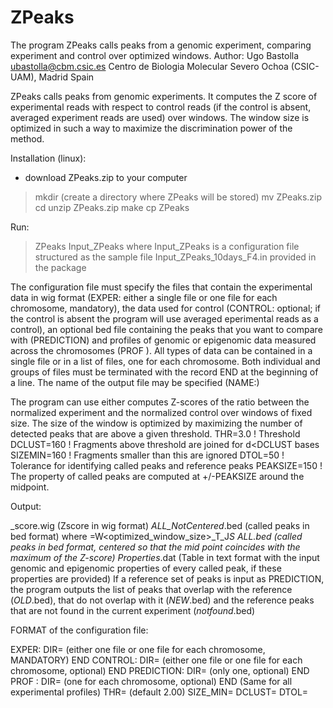 # ZPeaks
The program ZPeaks calls peaks from a genomic experiment, comparing experiment and control over optimized windows.
Author: Ugo Bastolla <ubastolla@cbm.csic.es>
Centro de Biologia Molecular Severo Ochoa (CSIC-UAM), Madrid Spain

ZPeaks calls peaks from genomic experiments. It computes the Z score of experimental reads with respect to control reads (if the control is absent, averaged experiment reads are used) over windows. The window size is optimized in such a way to maximize the discrimination power of the method.

Installation (linux):
- download ZPeaks.zip to your computer
>mkdir <dir-name> (create a directory where ZPeaks will be stored)
>mv ZPeaks.zip <dir-name>
>cd <dir-name>
>unzip ZPeaks.zip
>make
>cp ZPeaks <your-path-directory>

Run:
>ZPeaks Input_ZPeaks
where Input_ZPeaks is a configuration file structured as the sample file Input_ZPeaks_10days_F4.in provided in the package

The configuration file must specify the files that contain the experimental data in wig format (EXPER: either a single file or one file for each chromosome, mandatory), the data used for control (CONTROL: optional; if the control is absent the program will use averaged eperimental reads as a control), an optional bed file containing the peaks that you want to compare with (PREDICTION) and profiles of genomic or epigenomic data measured across the chromosomes (PROF <name>).
All types of data can be contained in a single file or in a list of files, one for each chromosome. Both individual and groups of files must be terminated with the record END at the beginning of a line.
The name of the output file may be specified (NAME:)

The program can use either computes Z-scores of the ratio between the normalized experiment and the normalized control over windows of fixed size. The size of the window is optimized by maximizing the number of detected peaks that are above a given threshold.
THR=3.0	    ! Threshold
DCLUST=160  ! Fragments above threshold are joined for d<DCLUST bases
SIZEMIN=160 ! Fragments smaller than this are ignored
DTOL=50	    ! Tolerance for identifying called peaks and reference peaks
PEAKSIZE=150 ! The property of called peaks are computed at +/-PEAKSIZE around the midpoint.

Output: 

<name>_score.wig
(Zscore in wig format)
<name>_ALL_NotCentered_<Parameters>.bed
(called peaks in bed format)
where <Parameters>=W<optimized_window_size>_T<THR>_J<DCLUST>_S<SIZEMIN>
<name>_ALL_<Parameters>.bed
(called peaks in bed format, centered so that the mid point coincides with the maximum of the Z-score)
Properties_<name>.dat
(Table in text format with the input genomic and epigenomic properties of every called peak, if these properties are provided)
If a reference set of peaks is input as PREDICTION, the program outputs the list of peaks that overlap with the reference (<name>_OLD_<Parameters>.bed), that do not overlap with it (<name>_NEW_<Parameters>.bed) and the reference peaks that are not found in the current experiment (<name>_notfound_<Parameters>.bed)

FORMAT of the configuration file:

EXPER:
DIR=<path of exper files>
<exper file> (either one file or one file for each chromosome, MANDATORY)
END
CONTROL:
DIR=<path of control files>
<control file> (either one file or one file for each chromosome, optional)
END
PREDICTION:
DIR=<path of prediction file>
<prediction file> (only one, optional)
END
PROF <profile name>:
DIR=<path of prof results>
<prof file> (one for each chromosome, optional)
END
(Same for all experimental profiles)
THR=<Threshold for positives> (default 2.00)
SIZE_MIN=<Minimum size for calling a peak>
DCLUST=<Distance threshold for joining fragments>
DTOL=<Tolerance for comparison>

